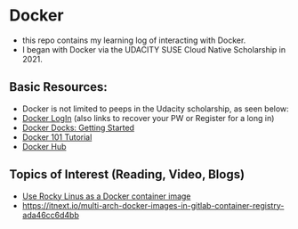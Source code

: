 # Docker 
* this repo contains my learning log of interacting with Docker. 
* I began with Docker via the UDACITY SUSE Cloud Native Scholarship in 2021.

## Basic Resources: 
*  Docker is not limited to peeps in the Udacity scholarship, as seen below: 
*  [Docker LogIn](https://id.docker.com/login/?next=%2Fid%2Foauth%2Fauthorize%2F%3Fclient_id%3D43f17c5f-9ba4-4f13-853d-9d0074e349a7%26nonce%3DeyJhbGciOiJIUzI1NiIsInR5cCI6IkpXVCJ9.eyJhdWQiOiI0M2YxN2M1Zi05YmE0LTRmMTMtODUzZC05ZDAwNzRlMzQ5YTciLCJleHAiOiIyMDIxLTA4LTE3VDIwOjEwOjAzLjc1Mzk0MzY5OFoiLCJpYXQiOiIyMDIxLTA4LTE3VDIwOjA1OjAzLjc1Mzk0NDI3MVoiLCJyZnAiOiJPSE9hNDlrZ3I2S0ZjTDNrWUkwX2tRPT0iLCJ0YXJnZXRfbGlua191cmkiOiJodHRwczovL2h1Yi5kb2NrZXIuY29tIn0.n_tw0wKIAD85pA5Dgz0p9AdcmPg4PhUFqS7o7GH1c_4%26redirect_uri%3Dhttps%253A%252F%252Fhub.docker.com%252Fsso%252Fcallback%26response_type%3Dcode%26scope%3Dopenid%26state%3DeyJhbGciOiJIUzI1NiIsInR5cCI6IkpXVCJ9.eyJhdWQiOiI0M2YxN2M1Zi05YmE0LTRmMTMtODUzZC05ZDAwNzRlMzQ5YTciLCJleHAiOiIyMDIxLTA4LTE3VDIwOjEwOjAzLjc1Mzk0MzY5OFoiLCJpYXQiOiIyMDIxLTA4LTE3VDIwOjA1OjAzLjc1Mzk0NDI3MVoiLCJyZnAiOiJPSE9hNDlrZ3I2S0ZjTDNrWUkwX2tRPT0iLCJ0YXJnZXRfbGlua191cmkiOiJodHRwczovL2h1Yi5kb2NrZXIuY29tIn0.n_tw0wKIAD85pA5Dgz0p9AdcmPg4PhUFqS7o7GH1c_4) (also links to recover your PW or Register for a long in)
*  [Docker Docks: Getting Started](https://docs.docker.com/get-started/) 
*  [Docker 101 Tutorial](https://www.docker.com/101-tutorial)
*  [Docker Hub](https://hub.docker.com/)

## Topics of Interest (Reading, Video, Blogs) 
* [Use Rocky Linus as a Docker container image](https://www.techrepublic.com/article/how-to-use-rocky-linux-as-a-docker-container-image/?ftag=TRE684d531&bhid=29410384078638952511834173176338&mid=13455023&cid=2276729581)
* https://itnext.io/multi-arch-docker-images-in-gitlab-container-registry-ada46cc6d4bb
